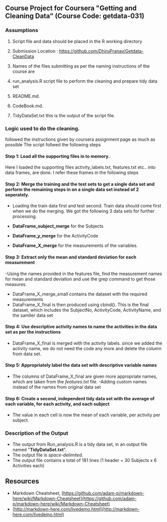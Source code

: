 
## Course Project for Coursera "Getting and Cleaning Data" (Course Code: getdata-031)

### Assumptions
1. Script file and data should be placed in the R working directory

2. Submission Location : https://github.com/DhiruPranav/Getdata-CleanData

4. Names of the files submitting as per the naming instructions of the course are
 1. run_analysis.R script file to perform the cleaning and prepare tidy data set
 2. README.md.
 3. CodeBook.md. 
 4. TidyDataSet.txt  this is the output of the script file.


### Logic used to do the cleaning.

followed the instructions given by coursera assignment page as much as possible
The script follwed the following steps

#### Step 1: Load all the supporting files in to memory.
Here I loaded the supporting files activity_labels.txt, features.txt etc.. into data frames, are done. 
I refer these frames in the following steps
	
#### Step 2: Merge the training and the test sets to get a single data set and perform the remaining steps in on a single data set instead of 2 seperately.
- Loading the train data first and test second.
Train data should come first when we do the merging.
We got the following 3 data sets for further processing.

 - **DataFrame_subject_merge** for the Subjects
 - **DataFrame_y_merge** for the ActivityCode
 - **DataFrame_X_merge** for the measurements of the variables.


#### Step 3: Extract only the mean and standard deviation for each measurement
-Using the names provided in the features file, find the measurement names for mean and standard deviation and use the grep command to get those measures.
- DataFrame_X_merge_small contains the dataset with the required measurements
- DataFrame_X_final is then produced using cbind(). This is the final dataset, which includes the SubjectNo, ActivityCode, ActivityName, and the samller data set

#### Step 4: Use descriptive activity names to name the activities in the data set as per the instructions
- DataFrame_X_final is merged with the activity labels. 
since we added the activity name, we do not need the code any more and delete the column from data set.

#### Step 5: Appropriately label the data set with descriptive variable names
- The columns of DataFrame_X_final are given more appropriate names, which are taken from the *features.txt* file.
-Adding custom names instead of the names from original data set


#### Step 6: Create a second, independent tidy data set with the average of each variable, for each activity, and each subject
- The value in each cell is now the mean of each variable, per activity per subject.


### Description of the Output
- The output from Run_analysis.R is a tidy data set, in an output file named "**TidyDataSet.txt**". 
- The output file is *space-delimited*.
- The output file contains a total of 181 lines (1 header + 30 Subjects x 6 Activities each)


## Resources
- Markdown Cheatsheet, [https://github.com/adam-p/markdown-here/wiki/Markdown-Cheatsheet](https://github.com/adam-p/markdown-here/wiki/Markdown-Cheatsheet)
- [http://markdown-here.com/livedemo.html](http://markdown-here.com/livedemo.html) 

